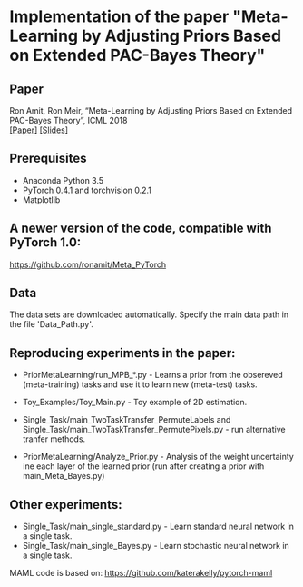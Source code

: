 # Implementation of the paper "Meta-Learning by Adjusting Priors Based on Extended PAC-Bayes Theory"

## Paper 
Ron Amit, Ron Meir, “Meta-Learning by Adjusting Priors Based on Extended PAC-Bayes Theory”,  ICML 2018  
[[Paper]](https://arxiv.org/abs/1711.01244)
[[Slides]](https://drive.google.com/file/d/1gDDrOi_f0Xs5t0NgFEQNbRDJ46BhgevT/view?usp=sharing)

## Prerequisites

- Anaconda Python 3.5
- PyTorch 0.4.1 and torchvision 0.2.1  
- Matplotlib

## A newer version of the code, compatible with PyTorch 1.0:
https://github.com/ronamit/Meta_PyTorch

## Data
The data sets are downloaded automatically.
Specify the main data path in the file 'Data_Path.py'.


## Reproducing experiments in the paper:

* PriorMetaLearning/run_MPB_*.py   - Learns a prior from the obsereved (meta-training) tasks and use it to learn new (meta-test) tasks.
* Toy_Examples/Toy_Main.py -  Toy example of 2D  estimation.
* Single_Task/main_TwoTaskTransfer_PermuteLabels and  Single_Task/main_TwoTaskTransfer_PermutePixels.py -
run alternative tranfer methods.

* PriorMetaLearning/Analyze_Prior.py - Analysis of the weight uncertainty ine each layer of the learned prior (run after creating a prior with main_Meta_Bayes.py)

## Other experiments:

* Single_Task/main_single_standard.py         - Learn standard neural network in a single task.
* Single_Task/main_single_Bayes.py            - Learn stochastic neural network in a single task.

MAML code is based on: https://github.com/katerakelly/pytorch-maml


